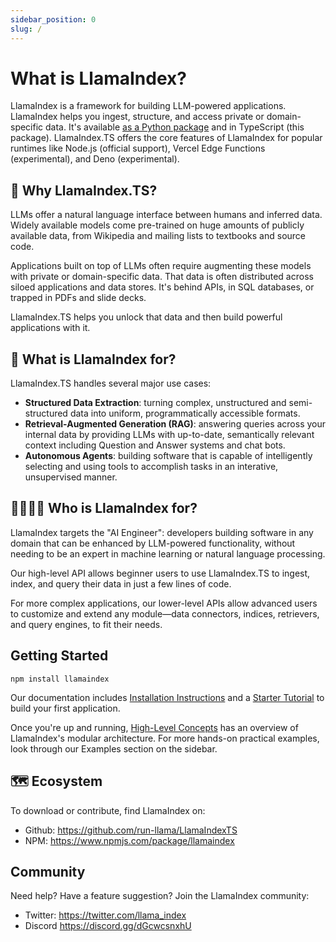 ```yaml
---
sidebar_position: 0
slug: /
---
```


# What is LlamaIndex?

LlamaIndex is a framework for building LLM-powered applications. LlamaIndex helps you ingest, structure, and access private or domain-specific data. It's available [as a Python package](https://docs.llamaindex.ai/en/stable/) and in TypeScript (this package). LlamaIndex.TS offers the core features of LlamaIndex for popular runtimes like Node.js (official support), Vercel Edge Functions (experimental), and Deno (experimental).

## 🚀 Why LlamaIndex.TS?

LLMs offer a natural language interface between humans and inferred data. Widely available models come pre-trained on huge amounts of publicly available data, from Wikipedia and mailing lists to textbooks and source code.

Applications built on top of LLMs often require augmenting these models with private or domain-specific data. That data is often distributed across siloed applications and data stores. It's behind APIs, in SQL databases, or trapped in PDFs and slide decks.

LlamaIndex.TS helps you unlock that data and then build powerful applications with it.

## 🦙 What is LlamaIndex for?

LlamaIndex.TS handles several major use cases:

- **Structured Data Extraction**: turning complex, unstructured and semi-structured data into uniform, programmatically accessible formats.
- **Retrieval-Augmented Generation (RAG)**: answering queries across your internal data by providing LLMs with up-to-date, semantically relevant context including Question and Answer systems and chat bots.
- **Autonomous Agents**: building software that is capable of intelligently selecting and using tools to accomplish tasks in an interative, unsupervised manner.

## 👨‍👩‍👧‍👦 Who is LlamaIndex for?

LlamaIndex targets the "AI Engineer": developers building software in any domain that can be enhanced by LLM-powered functionality, without needing to be an expert in machine learning or natural language processing.

Our high-level API allows beginner users to use LlamaIndex.TS to ingest, index, and query their data in just a few lines of code.

For more complex applications, our lower-level APIs allow advanced users to customize and extend any module—data connectors, indices, retrievers, and query engines, to fit their needs.

## Getting Started

`npm install llamaindex`

Our documentation includes [Installation Instructions](./getting_started/installation.mdx) and a [Starter Tutorial](./getting_started/starter.mdx) to build your first application.

Once you're up and running, [High-Level Concepts](./getting_started/concepts.md) has an overview of LlamaIndex's modular architecture. For more hands-on practical examples, look through our Examples section on the sidebar.

## 🗺️ Ecosystem

To download or contribute, find LlamaIndex on:

- Github: https://github.com/run-llama/LlamaIndexTS
- NPM: https://www.npmjs.com/package/llamaindex

## Community

Need help? Have a feature suggestion? Join the LlamaIndex community:

- Twitter: https://twitter.com/llama_index
- Discord https://discord.gg/dGcwcsnxhU
